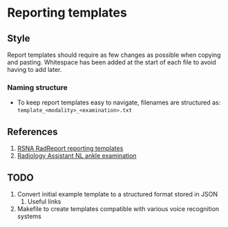# Reporting templates

## Style

Report templates should require as few changes as possible when copying and pasting. Whitespace has been added at the start of each file to avoid having to add later.

### Naming structure

* To keep report templates easy to navigate, filenames are structured as:
`template_<modality>_<examination>.txt`

## References

1. [RSNA RadReport reporting
   templates](https://www.rsna.org/practice-tools/data-tools-and-standards/radreport-reporting-templates)
1. [Radiology Assistant NL ankle
   examination](https://radiologyassistant.nl/musculoskeletal/ankle/mri-examination)

## TODO

1. Convert initial example template to a structured format stored in JSON
    1. Useful links
1. Makefile to create templates compatible with various voice recognition
   systems
